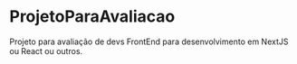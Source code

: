 # ProjetoParaAvaliacao
Projeto para avaliação de devs FrontEnd para desenvolvimento em NextJS ou React ou outros.

